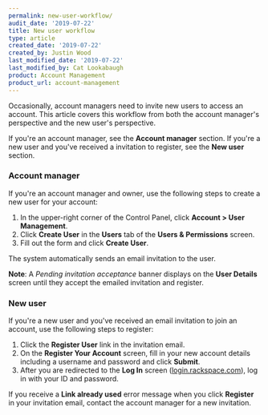 ```yaml
---
permalink: new-user-workflow/
audit_date: '2019-07-22'
title: New user workflow
type: article
created_date: '2019-07-22'
created_by: Justin Wood
last_modified_date: '2019-07-22'
last_modified_by: Cat Lookabaugh
product: Account Management
product_url: account-management
---
```


Occasionally, account managers need to invite new users to access an account.
This article covers this workflow from both the account manager's perspective
and the new user's perspective.

If you're an account manager, see the **Account manager** section.  If you're a
new user and you've received a invitation to register, see the **New user**
section.

### Account manager

If you're an account manager and owner, use the following steps to create a new user for
your account:

1. In the upper-right corner of the Control Panel, click **Account > User Management**.
2. Click **Create User** in the **Users** tab of the **Users & Permissions** screen.
3. Fill out the form and click **Create User**.

The system automatically sends an email invitation to the user.

**Note**: A *Pending invitation acceptance* banner displays on the
**User Details** screen until they accept the emailed invitation and register.

### New user

If you're a new user and you've received an email invitation to join an account,
use the following steps to register:

1. Click the **Register User** link in the invitation email.
2. On the **Register Your Account** screen, fill in your new account details
   including a username and password and click **Submit**.
3. After you are redirected to the **Log In** screen
   ([login.rackspace.com](https://login.rackspace.com)), log in with your ID
   and password.

If you receive a **Link already used** error message when you click **Register**
in your invitation email, contact the account manager for a new invitation.


